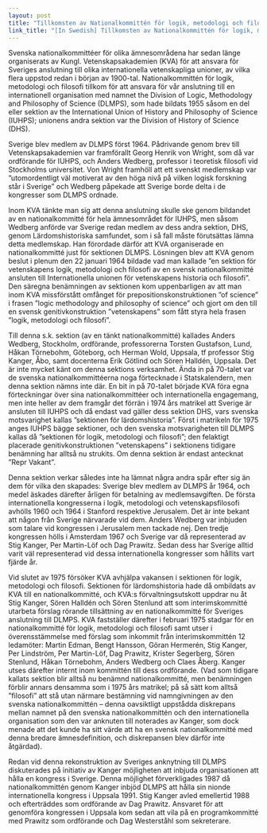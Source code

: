 ```yaml
---
layout: post
title: "Tillkomsten av Nationalkommittén för logik, metodologi och filosofi"
link_title: "[In Swedish] Tillkomsten av Nationalkommittén för logik, metodologi och filosofi"
---
```

Svenska nationalkommittéer för olika ämnesområdena har sedan länge organiserats
av Kungl. Vetenskapsakademien (KVA) för att ansvara för Sveriges anslutning till
olika internationella vetenskapliga unioner, av vilka flera uppstod redan i
början av 1900-tal. Nationalkommittén för logik, metodologi och filosofi tillkom
för att ansvara för vår anslutning till en internationell organisation med
namnet the Division of Logic, Methodology and Philosophy of Science (DLMPS), som
hade bildats 1955 såsom en del eller sektion av the International Union of
History and Philosophy of Science (IUHPS); unionens andra sektion var the
Division of History of Science (DHS).

Sverige blev medlem av DLMPS först 1964. Pådrivande genom brev till
Vetenskapsakademien var framförallt Georg Henrik von Wright, som då var
ordförande för IUHPS, och Anders Wedberg, professor i teoretisk filosofi vid
Stockholms universitet. Von Wright framhöll att ett svenskt medlemskap var
”utomordentligt väl motiverat av den höga nivå på vilken logisk forskning står i
Sverige” och Wedberg påpekade att Sverige borde delta i de kongresser som DLMPS
ordnade.

Inom KVA tänkte man sig att denna anslutning skulle ske genom bildandet av en
nationalkommitté för hela ämnesområdet för IUHPS, men såsom Wedberg anförde var
Sverige redan medlem av dess andra sektion, DHS, genom Lärdomshistoriska
samfundet, som i så fall måste förutsättas lämna detta medlemskap. Han förordade
därför att KVA organiserade en nationalkommitté just för sektionen DLMPS.
Lösningen blev att KVA genom beslut i plenum den 22 januari 1964 bildade vad man
kallade ”en sektion för vetenskapens logik, metodologi och filosofi av en svensk
nationalkommitté ansluten till Internationella unionen för vetenskapens historia
och filosofi”. Den säregna benämningen av sektionen kom uppenbarligen av att man
inom KVA missförstått omfånget för prepositionskonstruktionen ”of science” i
frasen ”logic methodology and philosophy of science” och gjort om den till en
svensk genitivkonstruktion ”vetenskapens” som fått styra hela frasen ”logik,
metodologi och filosofi”.

Till denna s.k. sektion (av en tänkt nationalkommitté) kallades Anders Wedberg,
Stockholm, ordförande, professorerna Torsten Gustafson, Lund, Håkan Törnebohm,
Göteborg, och Herman Wold, Uppsala, tf professor Stig Kanger, Åbo, samt
docenterna Erik Götlind och Sören Halldén, Uppsala. Det är inte mycket känt om
denna sektions verksamhet. Ända in på 70-talet var de svenska
nationalkommittéerna noga förtecknade i Statskalendern, men denna sektion nämns
inte där. En bit in på 70-talet började KVA föra egna förteckningar över sina
nationalkommittéer och internationella engagemang, men inte heller av dem
framgår det förrän i 1974 års matrikel att Sverige är ansluten till IUHPS och då
endast vad gäller dess sektion DHS, vars svenska motsvarighet kallas ”sektionen
för lärdomshistoria”. Först i matrikeln för 1975 anges IUHPS bägge sektioner,
och den svenska motsvarigheten till DLMPS kallas då ”sektionen för logik,
metodologi och filosofi”; den felaktigt placerade genitivkonstruktionen
”vetenskapens” i sektionens tidigare benämning har alltså nu strukits. Om denna
sektion är endast antecknat ”Repr Vakant”.

Denna sektion verkar således inte ha lämnat några andra spår efter sig än dem
för vilka den skapades: Sverige blev medlem av DLMPS år 1964, och medel äskades
därefter årligen för betalning av medlemsavgiften. De första internationella
kongresserna i logik, metodologi och vetenskapsfilosofi avhölls 1960 och 1964 i
Stanford respektive Jerusalem. Det är inte bekant att någon från Sverige
närvarade vid dem. Anders Wedberg var inbjuden som talare vid kongressen i
Jerusalem men tackade nej. Den tredje kongressen hölls i Amsterdam 1967 och
Sverige var då representerad av Stig Kanger, Per Martin-Löf och Dag Prawitz.
Sedan dess har Sverige alltid varit väl representerad vid dessa internationella
kongresser som hållits vart fjärde år.

Vid slutet av 1975 försöker KVA avhjälpa vakansen i sektionen för logik,
metodologi och filosofi. Sektionen för lärdomshistoria hade då ombildats av KVA
till en nationalkommitté, och KVA:s förvaltningsutskott uppdrar nu åt Stig
Kanger, Sören Halldén och Sören Stenlund att som interimskommitté utarbeta
förslag rörande tillsättning av en nationalkommitté för Sveriges anslutning till
DLMPS. KVA fastställer därefter i februari 1975 stadgar för en nationalkommitté
för logik, metodologi och filosofi samt utser i överensstämmelse med förslag som
inkommit från interimskommittén 12 ledamöter: Martin Edman, Bengt Hansson, Göran
Hermerén, Stig Kanger, Per Lindström, Per Martin-Löf, Dag Prawitz, Krister
Segerberg, Sören Stenlund, Håkan Törnebohm, Anders Wedberg och Claes Åberg.
Kanger utses därefter internt inom kommittén till dess ordförande. (Vad som
tidigare kallats sektion blir alltså nu benämnd nationalkommitté, men
benämningen förblir annars densamma som i 1975 års matrikel; på så sätt kom
alltså ”filosofi” att stå utan närmare bestämning vid namngivningen av den
svenska nationalkommittén – denna oavsiktligt uppstådda diskrepans mellan namnet
på den svenska nationalkommittén och den internationella organisation som den
var anknuten till noterades av Kanger, som dock menade att det kunde ha sitt
värde att ha en svensk nationalkommitté med denna bredare ämnesdefinition, och
diskrepansen blev därför inte åtgärdad).

Redan vid denna rekonstruktion av Sveriges anknytning till DLMPS diskuterades på
initiativ av Kanger möjligheten att inbjuda organisationen att hålla en kongress
i Sverige. Denna möjlighet förverkligades 1987 då nationalkommittén genom Kanger
inbjöd DLMPS att hålla sin nionde internationella kongress i Uppsala 1991. Stig
Kanger avled emellertid 1988 och efterträddes som ordförande av Dag Prawitz.
Ansvaret för att genomföra kongressen i Uppsala kom sedan att vila på en
programkommitté med Prawitz som ordförande och Dag Westerståhl som sekreterare.
